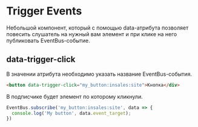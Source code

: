 # Trigger Events

Небольшой компонент, который с помощью data-атрибута позволяет повесить слушатель на нужный вам элемент и при клике на него публиковать EventBus-событие.

## data-trigger-click

В значении атрибута необходимо указать название EventBus-события.

```html
<button data-trigger-click="my_button:insales:site">Кнопка</div>
```

В подписчике будет элемент по которому кликнули.

```js
EventBus.subscribe('my_button:insales:site', data => {
  console.log('My button', data.event_target);
})
```